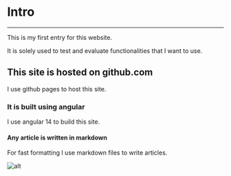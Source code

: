 # Intro

---

This is my first entry for this website.

It is solely used to test and evaluate functionalities that I want to use.

## This site is hosted on github.com

I use github pages to host this site.

### It is built using angular

I use angular 14 to build this site.

#### Any article is written in markdown

For fast formatting I use markdown files to write articles.

![alt](../img/m4a4_dr_twidsch.png)
